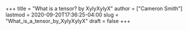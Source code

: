 +++
title = "What is a tensor? by XylyXylyX"
author = ["Cameron Smith"]
lastmod = 2020-09-20T17:36:25-04:00
slug = "What_is_a_tensor_by_XylyXylyX"
draft = false
+++
